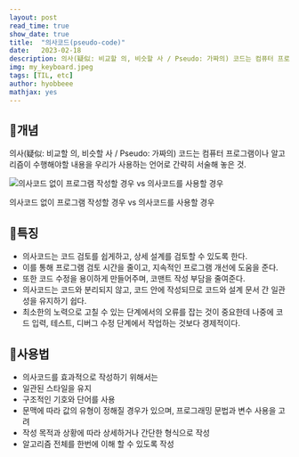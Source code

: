 ```yaml
---
layout: post
read_time: true
show_date: true
title:  "의사코드(pseudo-code)"
date:   2023-02-18
description: 의사(疑似: 비교할 의, 비슷할 사 / Pseudo: 가짜의) 코드는 컴퓨터 프로그램이나 알고리즘이 수행해야할 내용을 우리가 사용하는 언어로 간략히 서술해 놓은 것.
img: my_keyboard.jpeg
tags: [TIL, etc]
author: hyobbeee
mathjax: yes
---
```


## 📍개념

의사(疑似: 비교할 의, 비슷할 사 / Pseudo: 가짜의) 코드는 컴퓨터 프로그램이나 알고리즘이 수행해야할 내용을 우리가 사용하는 언어로 간략히 서술해 놓은 것.

![의사코드 없이 프로그램 작성할 경우 vs 의사코드를 사용할 경우](https://s3-us-west-2.amazonaws.com/secure.notion-static.com/beee21cd-ce2e-40ef-90e8-1b1b86212fd1/Untitled.png)

의사코드 없이 프로그램 작성할 경우 vs 의사코드를 사용할 경우

## 📍특징

- 의사코드는 코드 검토를 쉽게하고, 상세 설계를 검토할 수 있도록 한다.
- 이를 통해 프로그램 검토 시간을 줄이고, 지속적인 프로그램 개선에 도움을 준다.
- 또한 코드 수정을 용이하게 만들어주며, 코맨트 작성 부담을 줄여준다.
- 의사코드는 코드와 분리되지 않고, 코드 안에 작성되므로 코드와 설계 문서 간 일관성을 유지하기 쉽다.
- 최소한의 노력으로 고칠 수 있는 단계에서의 오류를 잡는 것이 중요한데 나중에 코드 입력, 테스트, 디버그 수정 단계에서 작업하는 것보다 경제적이다.

## 📍사용법

- 의사코드를 효과적으로 작성하기 위해서는
- 일관된 스타일을 유지
- 구조적인 기호와 단어를 사용
- 문맥에 따라 값의 유형이 정해질 경우가 있으며, 프로그래밍 문법과 변수 사용을 고려
- 작성 목적과 상황에 따라 상세하거나 간단한 형식으로 작성
- 알고리즘 전체를 한번에 이해 할 수 있도록 작성